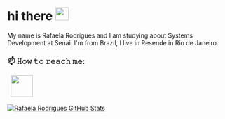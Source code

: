 # hi there <img src="https://raw.githubusercontent.com/MartinHeinz/MartinHeinz/master/wave.gif" width="30px">

My name is Rafaela Rodrigues and I am studying about Systems Development at Senai. 
I'm from Brazil, I live in Resende in Rio de Janeiro. 

### 📫 𝙷𝚘𝚠 𝚝𝚘 𝚛𝚎𝚊𝚌𝚑 𝚖𝚎:
&nbsp; <a href="mailto:rafaelarodrigues.inacio@gmail.com" target="_blank" rel="noopener noreferrer"><img src="https://img.icons8.com/plasticine/100/000000/gmail.png"  width="50" /></a>
</p>

<a href="https://github.com/eurafaelax/eurafaelax">
  <img align="center" src="https://github-readme-stats.vercel.app/api?username=eurafaelax&show_icons=true&line_height=27&count_private=true&title_color=8e9aaf&text_color=8e9aaf&icon_color=cbc0d3&bg_color=1d1f21" alt="Rafaela Rodrigues GitHub Stats" />
</a>
